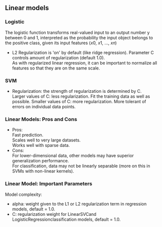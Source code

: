 

## Linear models
### Logistic
The logistic function transforms real-valued input to an output number y between 0 and 1, interpreted as the probability the input object belongs to the positive class, given its input features (𝑥0, 𝑥1, ..., 𝑥𝑛)

* L2 Regularization is 'on' by default (like ridge regression). Parameter C controls amount of regularization (default 1.0).  
As with regularized linear regression, it can be important to normalize all features so that they are on the same scale.


### SVM
* Regularization: the strength of regularization is determined by C.   
Larger values of C: less regularization. Fit the training data as well as possible. Smaller values of C: more regularization. More tolerant of errors on individual data points.  




### Linear Models: Pros and Cons
* Pros:  
Fast prediction.  
Scales well to very large datasets.  
Works well with sparse data.  
* Cons:  
For lower-dimensional data, other models may have superior generalization performance.  
For classification, data may not be linearly separable (more on this in SVMs with non-linear kernels).  


### Linear Model: Important Parameters
Model complexity:  
* alpha: weight given to the L1 or L2 regularization term in regression models, default = 1.0.  
* C: regularization weight for LinearSVCand LogisticRegressionclassification models, default = 1.0.  
